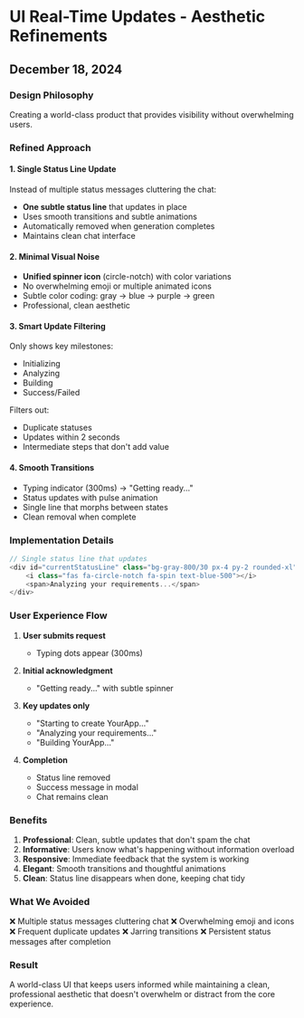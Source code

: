 # UI Real-Time Updates - Aesthetic Refinements
## December 18, 2024

### Design Philosophy
Creating a world-class product that provides visibility without overwhelming users.

### Refined Approach

#### 1. Single Status Line Update
Instead of multiple status messages cluttering the chat:
- **One subtle status line** that updates in place
- Uses smooth transitions and subtle animations
- Automatically removed when generation completes
- Maintains clean chat interface

#### 2. Minimal Visual Noise
- **Unified spinner icon** (circle-notch) with color variations
- No overwhelming emoji or multiple animated icons
- Subtle color coding: gray → blue → purple → green
- Professional, clean aesthetic

#### 3. Smart Update Filtering
Only shows key milestones:
- Initializing
- Analyzing 
- Building
- Success/Failed

Filters out:
- Duplicate statuses
- Updates within 2 seconds
- Intermediate steps that don't add value

#### 4. Smooth Transitions
- Typing indicator (300ms) → "Getting ready..."
- Status updates with pulse animation
- Single line that morphs between states
- Clean removal when complete

### Implementation Details

```javascript
// Single status line that updates
<div id="currentStatusLine" class="bg-gray-800/30 px-4 py-2 rounded-xl">
    <i class="fas fa-circle-notch fa-spin text-blue-500"></i>
    <span>Analyzing your requirements...</span>
</div>
```

### User Experience Flow

1. **User submits request**
   - Typing dots appear (300ms)
   
2. **Initial acknowledgment**
   - "Getting ready..." with subtle spinner
   
3. **Key updates only**
   - "Starting to create YourApp..."
   - "Analyzing your requirements..."
   - "Building YourApp..."
   
4. **Completion**
   - Status line removed
   - Success message in modal
   - Chat remains clean

### Benefits

1. **Professional**: Clean, subtle updates that don't spam the chat
2. **Informative**: Users know what's happening without information overload
3. **Responsive**: Immediate feedback that the system is working
4. **Elegant**: Smooth transitions and thoughtful animations
5. **Clean**: Status line disappears when done, keeping chat tidy

### What We Avoided

❌ Multiple status messages cluttering chat
❌ Overwhelming emoji and icons
❌ Frequent duplicate updates
❌ Jarring transitions
❌ Persistent status messages after completion

### Result

A world-class UI that keeps users informed while maintaining a clean, professional aesthetic that doesn't overwhelm or distract from the core experience.